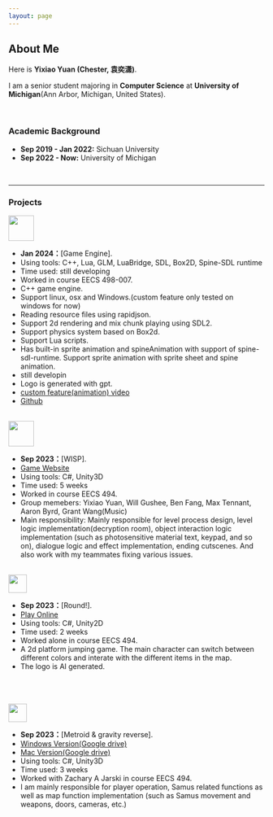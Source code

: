 ```yaml
---
layout: page
---
```


## About Me

Here is **Yixiao Yuan (Chester, 袁奕潇)**.

I am a senior student majoring in **Computer Science** at **University of Michigan**(Ann Arbor, Michigan, United States).

<br>

### Academic Background

- **Sep 2019 - Jan 2022:** Sichuan University
- **Sep 2022 - Now:** University of Michigan

<br>

---

### Projects

<div>
<img src="https://yyixiao.github.io/GameEngine.png" class="floatpic" width="50" height="50">
</div>

- **Jan 2024：**[Game Engine]. 
- Using tools:  C++, Lua, GLM, LuaBridge, SDL, Box2D, Spine-SDL runtime
- Time used: still developing
- Worked in course EECS 498-007. 
- C++ game engine.
- Support linux, osx and Windows.(custom feature only tested on windows for now)
- Reading resource files using rapidjson.
- Support 2d rendering and mix chunk playing using SDL2.
- Support physics system based on Box2d.
- Support Lua scripts.
- Has built-in sprite animation and spineAnimation with support of spine-sdl-runtime. Support sprite animation with sprite sheet and spine animation.
- still developin
- Logo is generated with gpt.
- [custom feature(animation) video](https://youtu.be/7PY8Ap4_6ps)
- [Github](https://github.com/YuanYixiao0014/Manifold)

<br>

<div>
<img src="https://yyixiao.github.io/Wisp.jpg" class="floatpic" width="50" height="50">
</div>

- **Sep 2023：**[WISP]. 
- [Game Website](https://ajbyrd.itch.io/wisp)
- Using tools: C#, Unity3D
- Time used: 5 weeks
- Worked in course EECS 494. 
- Group memebers: Yixiao Yuan, Will Gushee, Ben Fang, Max Tennant, Aaron Byrd, Grant Wang(Music)
- Main responsibility: Mainly responsible for level process design, level logic implementation(decryption room), object interaction logic implementation (such as photosensitive material text, keypad, and so on), dialogue logic and effect implementation, ending cutscenes. And also work with my teammates fixing various issues.

<br>


<div>
<img src="https://yyixiao.github.io/Round.png" class="floatpic" width="36" height="36">
</div>

- **Sep 2023：**[Round!]. 
- [Play Online](https://yyixiao.itch.io/round)
- Using tools: C#, Unity2D
- Time used: 2 weeks
- Worked alone in course EECS 494. 
- A 2d platform jumping game. The main character can switch between different colors and interate with the different items in the map.
- The logo is AI generated.

<br>
<br>
<br>

<div>
<img src="https://yyixiao.github.io/Metroid.jpg" class="floatpic" width="36" height="36">
</div>

- **Sep 2023：**[Metroid & gravity reverse]. 
- [Windows Version(Google drive)](https://drive.google.com/file/d/1M_FjHWAHDC-IM2SBmWliJPUZBt_fElNM/view?usp=sharing)
- [Mac Version(Google drive)](https://drive.google.com/file/d/1UOoOnVwDtCl5RHGxr_SBhAnq4rX6plgA/view?usp=sharing)
- Using tools: C#, Unity3D
- Time used: 3 weeks
- Worked with Zachary A Jarski in course EECS 494. 
- I am mainly responsible for player operation, Samus related functions as well as map function implementation (such as Samus movement and weapons, doors, cameras, etc.) 

<br>